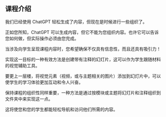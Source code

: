 ## 课程介绍

我们已经使用 ChatGPT 轻松生成了内容，但现在是时候进行一些组织了。

正如您所知，ChatGPT 可以生成内容，但它不能为您组织内容。也许它可以告诉您如何做，但实际操作必须由您完成。

当涉及向学生呈现课程内容时，您希望确保不仅具有信息性，而且还具有吸引力！

实现这一目标的一种有效方法是创建带有注释的幻灯片，这可以作为学生跟随材料的视觉辅助工具。

要更上一层楼，将视觉元素（视频，或与主题相关的图片）添加到幻灯片中，可以使学生的学习体验更加互动和令人兴奋。

保持课程的组织性同样重要，一种方法是通过按模块或主题将幻灯片和注释组织到文件夹中来实现这一点。

这将使您和您的学生都能轻松导航和访问他们所需的内容。
